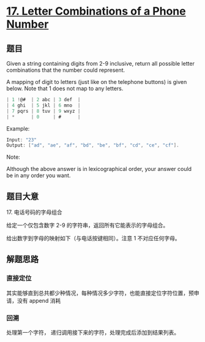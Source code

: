 # [17. Letter Combinations of a Phone Number](https://leetcode.com/problems/two-sum/)

## 题目

Given a string containing digits from 2-9 inclusive, return all possible letter combinations that the number could represent.

A mapping of digit to letters (just like on the telephone buttons) is given below. Note that 1 does not map to any letters.

```c
| 1 !@#  | 2 abc | 3 def  |
| 4 ghi  | 5 jkl | 6 mno  |
| 7 pqrs | 8 tuv | 9 wxyz |
| *      | 0     | #      |
```

Example:

```c
Input: "23"
Output: ["ad", "ae", "af", "bd", "be", "bf", "cd", "ce", "cf"].
```

Note:

Although the above answer is in lexicographical order, your answer could be in any order you want.

## 题目大意

17\. 电话号码的字母组合

给定一个仅包含数字 2-9 的字符串，返回所有它能表示的字母组合。

给出数字到字母的映射如下（与电话按键相同）。注意 1 不对应任何字母。

## 解题思路

### 直接定位

其实能够直到总共都少种情况，每种情况多少字符，也能直接定位字符位置，预申请，没有 append 消耗

### 回溯

处理第一个字符， 递归调用接下来的字符，处理完成后添加到结果列表。
